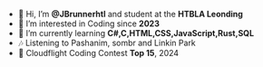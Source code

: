 - 👋 Hi, I’m **@JBrunnerhtl** and student at the **HTBLA Leonding**
- 👀 I’m interested in Coding since **2023**
- 🌱 I’m currently learning **C#,C,HTML,CSS,JavaScript,Rust,SQL**
- 🎶 Listening to Pashanim, sombr and Linkin Park
- 🥇 Cloudflight Coding Contest **Top 15**, 2024


<!---
JBrunnerhtl/JBrunnerhtl is a ✨ special ✨ repository because its `README.md` (this file) appears on your GitHub profile.
You can click the Preview link to take a look at your changes.
--->
